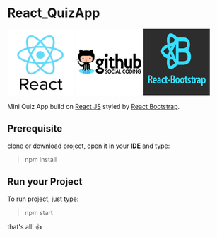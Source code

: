 # React_QuizApp

<img src="/public/images/react-logo.png" width="150" height="150"/>
<img src="/public/images/github-logo1.jpg" width="150" height="150"/>
<img src="/public/images/react-bootstrap.png" width="150" height="150"/>

Mini Quiz App build on [React JS](https://facebook.github.io/react) styled by [React Bootstrap](https://react-bootstrap.github.io/).

## Prerequisite
clone or download project, open it in your **IDE** and type:
> npm install

## Run your Project
To run project, just type:
> npm start

that's all! :+1:
